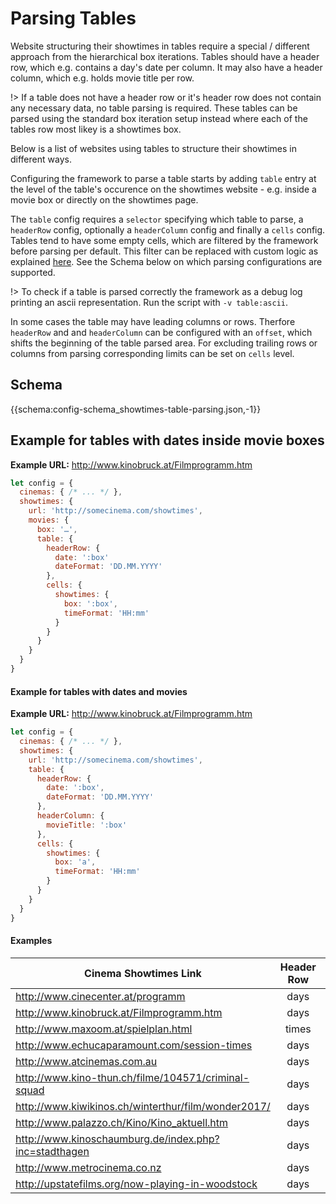 # Parsing Tables

Website structuring their showtimes in tables require a special / different approach from the hierarchical box iterations. Tables should have a header row, which e.g. contains a day's date per column. It may also have a header column, which e.g. holds movie title per row. 

!> If a table does not have a header row or it's header row does not contain any necessary data, no table parsing is required. These tables can be parsed using the standard box iteration setup instead where each of the tables row most likey is a showtimes box. 

Below is a list of websites using tables to structure their showtimes in different ways. 

Configuring the framework to parse a table starts by adding `table` entry at the level of the table's occurence on the showtimes website - e.g. inside a movie box or directly on the showtimes page. 

The `table` config requires a `selector` specifying which table to parse, a `headerRow` config, optionally a `headerColumn` config and finally a `cells` config. Tables tend to have some empty cells, which are filtered by the framework before parsing per default. This filter can be replaced with custom logic as explained [here](/api/hooks/tableCellsFilter). 
See the Schema below on which parsing configurations are supported. 

!> To check if a table is parsed correctly the framework as a debug log printing an ascii representation. Run the script with `-v table:ascii`.

In some cases the table may have leading columns or rows. Therfore `headerRow` and and `headerColumn` can be configured with an `offset`, which shifts the beginning of the table parsed area. For excluding trailing rows or columns from parsing corresponding limits can be set on `cells` level. 


## Schema

{{schema:config-schema_showtimes-table-parsing.json,-1}}


## Example for tables with dates inside movie boxes

**Example URL:** http://www.kinobruck.at/Filmprogramm.htm 

```javascript
let config = {
  cinemas: { /* ... */ },
  showtimes: {
    url: 'http://somecinema.com/showtimes',
    movies: {
      box: '…',
      table: {
        headerRow: {
          date: ':box'
          dateFormat: 'DD.MM.YYYY'
        },
        cells: {
          showtimes: {
            box: ':box',
            timeFormat: 'HH:mm'
          }
        }
      }
    }
  }
}
```

#### Example for tables with dates and movies

**Example URL:** http://www.kinobruck.at/Filmprogramm.htm 

```javascript
let config = {
  cinemas: { /* ... */ },
  showtimes: {
    url: 'http://somecinema.com/showtimes',
    table: {
      headerRow: {
        date: ':box',
        dateFormat: 'DD.MM.YYYY'
      },
      headerColumn: {
        movieTitle: ':box'
      },
      cells: {
        showtimes: {
          box: 'a',
          timeFormat: 'HH:mm'
        }
      }
    }
  }
}
```


#### Examples 

| Cinema Showtimes Link                                   | Header Row | Hedaer Column | Cells |
| --------------------------------------------------------|:----------:|:-------------:|:-----:|
|http://www.cinecenter.at/programm                        | days       | -             | times |
|http://www.kinobruck.at/Filmprogramm.htm                 | days       | movies        | times |
|http://www.maxoom.at/spielplan.html                      | times      | dates         | movie |
|http://www.echucaparamount.com/session-times             | days       | movies        | times |
|http://www.atcinemas.com.au                              | days       | -             | times |
|http://www.kino-thun.ch/filme/104571/criminal-squad      | days       | cinema        | times |
|http://www.kiwikinos.ch/winterthur/film/wonder2017/      | days       | -             | times |
|http://www.palazzo.ch/Kino/Kino_aktuell.htm              | days       | -             | times |
|http://www.kinoschaumburg.de/index.php?inc=stadthagen    | days       | -             | times |
|http://www.metrocinema.co.nz                             | days       | -             | times |
|http://upstatefilms.org/now-playing-in-woodstock         | days       | -             | times |